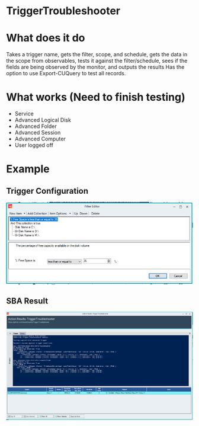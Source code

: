 # TriggerTroubleshooter

# What does it do
Takes a trigger name, gets the filter, scope, and schedule, gets the data in the scope from observables, tests it against the filter/schedule, sees if the fields are being observed by the monitor, and outputs the results 
Has the option to use Export-CUQuery to test all records.

# What works (Need to finish testing)
- Service
- Advanced Logical Disk
- Advanced Folder
- Advanced Session
- Advanced Computer
- User logged off

# Example

## Trigger Configuration
![alt text](photos/triggerfilter.png)

## SBA Result
![alt text](photos/sbaresult.png)